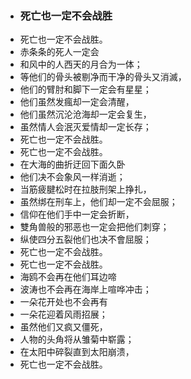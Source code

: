 - ### 死亡也一定不会战胜
- 死亡也一定不会战胜。
- 赤条条的死人一定会
- 和风中的人西天的月合为一体；
- 等他们的骨头被剔净而干净的骨头又消滅，
- 他们的臂肘和脚下一定会有星星；
- 他们虽然发瘋却一定会清醒，
- 他们虽然沉沦沧海却一定会复生，
- 虽然情人会泯灭爱情却一定长存；
- 死亡也一定不会战胜。
- 死亡也一定不会战胜。
- 在大海的曲折迂回下面久卧
- 他们决不会象风一样消逝；
- 当筋疲腱松时在拉肢刑架上挣扎，
- 虽然绑在刑车上，他们却一定不会屈服；
- 信仰在他们手中一定会折断，
- 雙角兽般的邪恶也一定会把他们刺穿；
- 纵使四分五裂他们也决不會屈服；
- 死亡也一定不会战胜。
- 死亡也一定不会战胜。
- 海鸥不会再在他们耳边啼
- 波涛也不会再在海岸上喧哗冲击；
- 一朵花开处也不会再有
- 一朵花迎着风雨招展；
- 虽然他们又疯又僵死，
- 人物的头角将从雏菊中崭露；
- 在太阳中碎裂直到太阳崩溃，
- 死亡也一定不会战胜。
